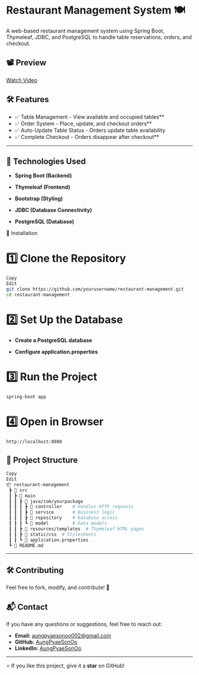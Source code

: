 # Restaurant Management System 🍽️

A web-based restaurant management system using Spring Boot, Thymeleaf, JDBC, and PostgreSQL to handle table reservations, orders, and checkout.



## 📽️ Preview  

[Watch Video](https://www.youtube.com/watch?v=rOY--e9FQ3E)



## 🛠️ Features

- ✅ Table Management - View available and occupied tables**
- ✅ Order System - Place, update, and checkout orders**
- ✅ Auto-Update Table Status - Orders update table availability
- ✅ Complete Checkout - Orders disappear after checkout**

---

## 📝 Technologies Used

- **Spring Boot (Backend)**

- **Thymeleaf (Frontend)**

- **Bootstrap (Styling)**

- **JDBC (Database Connectivity)**

- **PostgreSQL (Database)**



🚀 Installation
# 1️⃣ Clone the Repository

```sh
Copy
Edit
git clone https://github.com/yourusername/restaurant-management.git
cd restaurant-management
```

# 2️⃣ Set Up the Database

- **Create a PostgreSQL database**

- **Configure application.properties**

# 3️⃣ Run the Project

```bash
spring-boot app
```

# 4️⃣ Open in Browser

```bash
http://localhost:8080
```


## 📂 Project Structure

```bash
Copy
Edit
📦 restaurant-management
 ┣ 📂 src
 ┃ ┣ 📂 main
 ┃ ┃ ┣ 📂 java/com/yourpackage
 ┃ ┃ ┃ ┣ 📂 controller    # Handles HTTP requests
 ┃ ┃ ┃ ┣ 📂 service       # Business logic
 ┃ ┃ ┃ ┣ 📂 repository    # Database access
 ┃ ┃ ┃ ┗ 📂 model         # Data models
 ┃ ┃ ┣ 📂 resources/templates  # Thymeleaf HTML pages
 ┃ ┃ ┣ 📂 static/css  # Stylesheets
 ┃ ┃ ┗ 📜 application.properties
 ┗ 📜 README.md
```

---

## 🛠️ Contributing

Feel free to fork, modify, and contribute! 🚀


## 📬 Contact

If you have any questions or suggestions, feel free to reach out:
- **Email:** aungpyaesonoo002@gmail.com
- **GitHub:** [AungPyaeSonOo](https://github.com/AungPyaeSonOo)
- **LinkedIn:** [AungPyaeSonOo](https://www.linkedin.com/in/aung-pyae-son-oo-635761354)

---

⭐ If you like this project, give it a **star** on GitHub!
